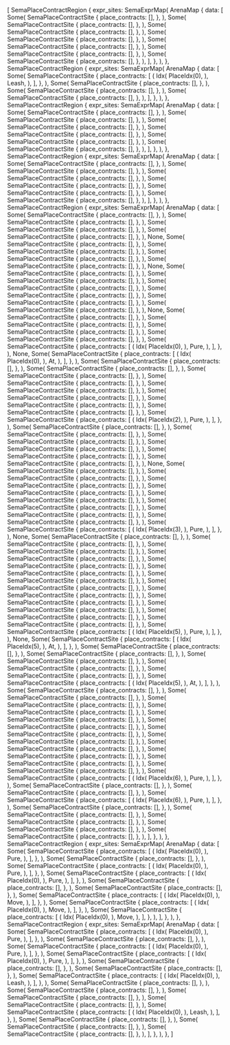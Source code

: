 [
    SemaPlaceContractRegion {
        expr_sites: SemaExprMap(
            ArenaMap {
                data: [
                    Some(
                        SemaPlaceContractSite {
                            place_contracts: [],
                        },
                    ),
                    Some(
                        SemaPlaceContractSite {
                            place_contracts: [],
                        },
                    ),
                    Some(
                        SemaPlaceContractSite {
                            place_contracts: [],
                        },
                    ),
                    Some(
                        SemaPlaceContractSite {
                            place_contracts: [],
                        },
                    ),
                    Some(
                        SemaPlaceContractSite {
                            place_contracts: [],
                        },
                    ),
                    Some(
                        SemaPlaceContractSite {
                            place_contracts: [],
                        },
                    ),
                    Some(
                        SemaPlaceContractSite {
                            place_contracts: [],
                        },
                    ),
                ],
            },
        ),
    },
    SemaPlaceContractRegion {
        expr_sites: SemaExprMap(
            ArenaMap {
                data: [
                    Some(
                        SemaPlaceContractSite {
                            place_contracts: [
                                (
                                    Idx(
                                        PlaceIdx(0),
                                    ),
                                    Leash,
                                ),
                            ],
                        },
                    ),
                    Some(
                        SemaPlaceContractSite {
                            place_contracts: [],
                        },
                    ),
                    Some(
                        SemaPlaceContractSite {
                            place_contracts: [],
                        },
                    ),
                    Some(
                        SemaPlaceContractSite {
                            place_contracts: [],
                        },
                    ),
                ],
            },
        ),
    },
    SemaPlaceContractRegion {
        expr_sites: SemaExprMap(
            ArenaMap {
                data: [
                    Some(
                        SemaPlaceContractSite {
                            place_contracts: [],
                        },
                    ),
                    Some(
                        SemaPlaceContractSite {
                            place_contracts: [],
                        },
                    ),
                    Some(
                        SemaPlaceContractSite {
                            place_contracts: [],
                        },
                    ),
                    Some(
                        SemaPlaceContractSite {
                            place_contracts: [],
                        },
                    ),
                    Some(
                        SemaPlaceContractSite {
                            place_contracts: [],
                        },
                    ),
                    Some(
                        SemaPlaceContractSite {
                            place_contracts: [],
                        },
                    ),
                ],
            },
        ),
    },
    SemaPlaceContractRegion {
        expr_sites: SemaExprMap(
            ArenaMap {
                data: [
                    Some(
                        SemaPlaceContractSite {
                            place_contracts: [],
                        },
                    ),
                    Some(
                        SemaPlaceContractSite {
                            place_contracts: [],
                        },
                    ),
                    Some(
                        SemaPlaceContractSite {
                            place_contracts: [],
                        },
                    ),
                    Some(
                        SemaPlaceContractSite {
                            place_contracts: [],
                        },
                    ),
                    Some(
                        SemaPlaceContractSite {
                            place_contracts: [],
                        },
                    ),
                    Some(
                        SemaPlaceContractSite {
                            place_contracts: [],
                        },
                    ),
                ],
            },
        ),
    },
    SemaPlaceContractRegion {
        expr_sites: SemaExprMap(
            ArenaMap {
                data: [
                    Some(
                        SemaPlaceContractSite {
                            place_contracts: [],
                        },
                    ),
                    Some(
                        SemaPlaceContractSite {
                            place_contracts: [],
                        },
                    ),
                    Some(
                        SemaPlaceContractSite {
                            place_contracts: [],
                        },
                    ),
                    Some(
                        SemaPlaceContractSite {
                            place_contracts: [],
                        },
                    ),
                    None,
                    Some(
                        SemaPlaceContractSite {
                            place_contracts: [],
                        },
                    ),
                    Some(
                        SemaPlaceContractSite {
                            place_contracts: [],
                        },
                    ),
                    Some(
                        SemaPlaceContractSite {
                            place_contracts: [],
                        },
                    ),
                    Some(
                        SemaPlaceContractSite {
                            place_contracts: [],
                        },
                    ),
                    None,
                    Some(
                        SemaPlaceContractSite {
                            place_contracts: [],
                        },
                    ),
                    Some(
                        SemaPlaceContractSite {
                            place_contracts: [],
                        },
                    ),
                    Some(
                        SemaPlaceContractSite {
                            place_contracts: [],
                        },
                    ),
                    Some(
                        SemaPlaceContractSite {
                            place_contracts: [],
                        },
                    ),
                    Some(
                        SemaPlaceContractSite {
                            place_contracts: [],
                        },
                    ),
                    Some(
                        SemaPlaceContractSite {
                            place_contracts: [],
                        },
                    ),
                    None,
                    Some(
                        SemaPlaceContractSite {
                            place_contracts: [],
                        },
                    ),
                    Some(
                        SemaPlaceContractSite {
                            place_contracts: [],
                        },
                    ),
                    Some(
                        SemaPlaceContractSite {
                            place_contracts: [],
                        },
                    ),
                    Some(
                        SemaPlaceContractSite {
                            place_contracts: [],
                        },
                    ),
                    Some(
                        SemaPlaceContractSite {
                            place_contracts: [
                                (
                                    Idx(
                                        PlaceIdx(0),
                                    ),
                                    Pure,
                                ),
                            ],
                        },
                    ),
                    None,
                    Some(
                        SemaPlaceContractSite {
                            place_contracts: [
                                (
                                    Idx(
                                        PlaceIdx(0),
                                    ),
                                    At,
                                ),
                            ],
                        },
                    ),
                    Some(
                        SemaPlaceContractSite {
                            place_contracts: [],
                        },
                    ),
                    Some(
                        SemaPlaceContractSite {
                            place_contracts: [],
                        },
                    ),
                    Some(
                        SemaPlaceContractSite {
                            place_contracts: [],
                        },
                    ),
                    Some(
                        SemaPlaceContractSite {
                            place_contracts: [],
                        },
                    ),
                    Some(
                        SemaPlaceContractSite {
                            place_contracts: [],
                        },
                    ),
                    Some(
                        SemaPlaceContractSite {
                            place_contracts: [],
                        },
                    ),
                    Some(
                        SemaPlaceContractSite {
                            place_contracts: [],
                        },
                    ),
                    Some(
                        SemaPlaceContractSite {
                            place_contracts: [],
                        },
                    ),
                    Some(
                        SemaPlaceContractSite {
                            place_contracts: [
                                (
                                    Idx(
                                        PlaceIdx(2),
                                    ),
                                    Pure,
                                ),
                            ],
                        },
                    ),
                    Some(
                        SemaPlaceContractSite {
                            place_contracts: [],
                        },
                    ),
                    Some(
                        SemaPlaceContractSite {
                            place_contracts: [],
                        },
                    ),
                    Some(
                        SemaPlaceContractSite {
                            place_contracts: [],
                        },
                    ),
                    Some(
                        SemaPlaceContractSite {
                            place_contracts: [],
                        },
                    ),
                    Some(
                        SemaPlaceContractSite {
                            place_contracts: [],
                        },
                    ),
                    Some(
                        SemaPlaceContractSite {
                            place_contracts: [],
                        },
                    ),
                    None,
                    Some(
                        SemaPlaceContractSite {
                            place_contracts: [],
                        },
                    ),
                    Some(
                        SemaPlaceContractSite {
                            place_contracts: [],
                        },
                    ),
                    Some(
                        SemaPlaceContractSite {
                            place_contracts: [],
                        },
                    ),
                    Some(
                        SemaPlaceContractSite {
                            place_contracts: [],
                        },
                    ),
                    Some(
                        SemaPlaceContractSite {
                            place_contracts: [],
                        },
                    ),
                    Some(
                        SemaPlaceContractSite {
                            place_contracts: [],
                        },
                    ),
                    Some(
                        SemaPlaceContractSite {
                            place_contracts: [],
                        },
                    ),
                    Some(
                        SemaPlaceContractSite {
                            place_contracts: [],
                        },
                    ),
                    Some(
                        SemaPlaceContractSite {
                            place_contracts: [
                                (
                                    Idx(
                                        PlaceIdx(3),
                                    ),
                                    Pure,
                                ),
                            ],
                        },
                    ),
                    None,
                    Some(
                        SemaPlaceContractSite {
                            place_contracts: [],
                        },
                    ),
                    Some(
                        SemaPlaceContractSite {
                            place_contracts: [],
                        },
                    ),
                    Some(
                        SemaPlaceContractSite {
                            place_contracts: [],
                        },
                    ),
                    Some(
                        SemaPlaceContractSite {
                            place_contracts: [],
                        },
                    ),
                    Some(
                        SemaPlaceContractSite {
                            place_contracts: [],
                        },
                    ),
                    Some(
                        SemaPlaceContractSite {
                            place_contracts: [],
                        },
                    ),
                    Some(
                        SemaPlaceContractSite {
                            place_contracts: [],
                        },
                    ),
                    Some(
                        SemaPlaceContractSite {
                            place_contracts: [],
                        },
                    ),
                    Some(
                        SemaPlaceContractSite {
                            place_contracts: [],
                        },
                    ),
                    Some(
                        SemaPlaceContractSite {
                            place_contracts: [],
                        },
                    ),
                    Some(
                        SemaPlaceContractSite {
                            place_contracts: [],
                        },
                    ),
                    Some(
                        SemaPlaceContractSite {
                            place_contracts: [],
                        },
                    ),
                    Some(
                        SemaPlaceContractSite {
                            place_contracts: [],
                        },
                    ),
                    Some(
                        SemaPlaceContractSite {
                            place_contracts: [
                                (
                                    Idx(
                                        PlaceIdx(5),
                                    ),
                                    Pure,
                                ),
                            ],
                        },
                    ),
                    None,
                    Some(
                        SemaPlaceContractSite {
                            place_contracts: [
                                (
                                    Idx(
                                        PlaceIdx(5),
                                    ),
                                    At,
                                ),
                            ],
                        },
                    ),
                    Some(
                        SemaPlaceContractSite {
                            place_contracts: [],
                        },
                    ),
                    Some(
                        SemaPlaceContractSite {
                            place_contracts: [],
                        },
                    ),
                    Some(
                        SemaPlaceContractSite {
                            place_contracts: [],
                        },
                    ),
                    Some(
                        SemaPlaceContractSite {
                            place_contracts: [],
                        },
                    ),
                    Some(
                        SemaPlaceContractSite {
                            place_contracts: [],
                        },
                    ),
                    Some(
                        SemaPlaceContractSite {
                            place_contracts: [
                                (
                                    Idx(
                                        PlaceIdx(5),
                                    ),
                                    At,
                                ),
                            ],
                        },
                    ),
                    Some(
                        SemaPlaceContractSite {
                            place_contracts: [],
                        },
                    ),
                    Some(
                        SemaPlaceContractSite {
                            place_contracts: [],
                        },
                    ),
                    Some(
                        SemaPlaceContractSite {
                            place_contracts: [],
                        },
                    ),
                    Some(
                        SemaPlaceContractSite {
                            place_contracts: [],
                        },
                    ),
                    Some(
                        SemaPlaceContractSite {
                            place_contracts: [],
                        },
                    ),
                    Some(
                        SemaPlaceContractSite {
                            place_contracts: [],
                        },
                    ),
                    Some(
                        SemaPlaceContractSite {
                            place_contracts: [],
                        },
                    ),
                    Some(
                        SemaPlaceContractSite {
                            place_contracts: [],
                        },
                    ),
                    Some(
                        SemaPlaceContractSite {
                            place_contracts: [],
                        },
                    ),
                    Some(
                        SemaPlaceContractSite {
                            place_contracts: [],
                        },
                    ),
                    Some(
                        SemaPlaceContractSite {
                            place_contracts: [],
                        },
                    ),
                    Some(
                        SemaPlaceContractSite {
                            place_contracts: [],
                        },
                    ),
                    Some(
                        SemaPlaceContractSite {
                            place_contracts: [
                                (
                                    Idx(
                                        PlaceIdx(6),
                                    ),
                                    Pure,
                                ),
                            ],
                        },
                    ),
                    Some(
                        SemaPlaceContractSite {
                            place_contracts: [],
                        },
                    ),
                    Some(
                        SemaPlaceContractSite {
                            place_contracts: [],
                        },
                    ),
                    Some(
                        SemaPlaceContractSite {
                            place_contracts: [
                                (
                                    Idx(
                                        PlaceIdx(6),
                                    ),
                                    Pure,
                                ),
                            ],
                        },
                    ),
                    Some(
                        SemaPlaceContractSite {
                            place_contracts: [],
                        },
                    ),
                    Some(
                        SemaPlaceContractSite {
                            place_contracts: [],
                        },
                    ),
                    Some(
                        SemaPlaceContractSite {
                            place_contracts: [],
                        },
                    ),
                    Some(
                        SemaPlaceContractSite {
                            place_contracts: [],
                        },
                    ),
                    Some(
                        SemaPlaceContractSite {
                            place_contracts: [],
                        },
                    ),
                ],
            },
        ),
    },
    SemaPlaceContractRegion {
        expr_sites: SemaExprMap(
            ArenaMap {
                data: [
                    Some(
                        SemaPlaceContractSite {
                            place_contracts: [
                                (
                                    Idx(
                                        PlaceIdx(0),
                                    ),
                                    Pure,
                                ),
                            ],
                        },
                    ),
                    Some(
                        SemaPlaceContractSite {
                            place_contracts: [],
                        },
                    ),
                    Some(
                        SemaPlaceContractSite {
                            place_contracts: [
                                (
                                    Idx(
                                        PlaceIdx(0),
                                    ),
                                    Pure,
                                ),
                            ],
                        },
                    ),
                    Some(
                        SemaPlaceContractSite {
                            place_contracts: [
                                (
                                    Idx(
                                        PlaceIdx(0),
                                    ),
                                    Pure,
                                ),
                            ],
                        },
                    ),
                    Some(
                        SemaPlaceContractSite {
                            place_contracts: [],
                        },
                    ),
                    Some(
                        SemaPlaceContractSite {
                            place_contracts: [],
                        },
                    ),
                    Some(
                        SemaPlaceContractSite {
                            place_contracts: [
                                (
                                    Idx(
                                        PlaceIdx(0),
                                    ),
                                    Move,
                                ),
                            ],
                        },
                    ),
                    Some(
                        SemaPlaceContractSite {
                            place_contracts: [
                                (
                                    Idx(
                                        PlaceIdx(0),
                                    ),
                                    Move,
                                ),
                            ],
                        },
                    ),
                    Some(
                        SemaPlaceContractSite {
                            place_contracts: [
                                (
                                    Idx(
                                        PlaceIdx(0),
                                    ),
                                    Move,
                                ),
                            ],
                        },
                    ),
                ],
            },
        ),
    },
    SemaPlaceContractRegion {
        expr_sites: SemaExprMap(
            ArenaMap {
                data: [
                    Some(
                        SemaPlaceContractSite {
                            place_contracts: [
                                (
                                    Idx(
                                        PlaceIdx(0),
                                    ),
                                    Pure,
                                ),
                            ],
                        },
                    ),
                    Some(
                        SemaPlaceContractSite {
                            place_contracts: [],
                        },
                    ),
                    Some(
                        SemaPlaceContractSite {
                            place_contracts: [
                                (
                                    Idx(
                                        PlaceIdx(0),
                                    ),
                                    Pure,
                                ),
                            ],
                        },
                    ),
                    Some(
                        SemaPlaceContractSite {
                            place_contracts: [
                                (
                                    Idx(
                                        PlaceIdx(0),
                                    ),
                                    Pure,
                                ),
                            ],
                        },
                    ),
                    Some(
                        SemaPlaceContractSite {
                            place_contracts: [],
                        },
                    ),
                    Some(
                        SemaPlaceContractSite {
                            place_contracts: [],
                        },
                    ),
                    Some(
                        SemaPlaceContractSite {
                            place_contracts: [
                                (
                                    Idx(
                                        PlaceIdx(0),
                                    ),
                                    Leash,
                                ),
                            ],
                        },
                    ),
                    Some(
                        SemaPlaceContractSite {
                            place_contracts: [],
                        },
                    ),
                    Some(
                        SemaPlaceContractSite {
                            place_contracts: [],
                        },
                    ),
                    Some(
                        SemaPlaceContractSite {
                            place_contracts: [],
                        },
                    ),
                    Some(
                        SemaPlaceContractSite {
                            place_contracts: [],
                        },
                    ),
                    Some(
                        SemaPlaceContractSite {
                            place_contracts: [
                                (
                                    Idx(
                                        PlaceIdx(0),
                                    ),
                                    Leash,
                                ),
                            ],
                        },
                    ),
                    Some(
                        SemaPlaceContractSite {
                            place_contracts: [],
                        },
                    ),
                    Some(
                        SemaPlaceContractSite {
                            place_contracts: [],
                        },
                    ),
                    Some(
                        SemaPlaceContractSite {
                            place_contracts: [],
                        },
                    ),
                ],
            },
        ),
    },
]